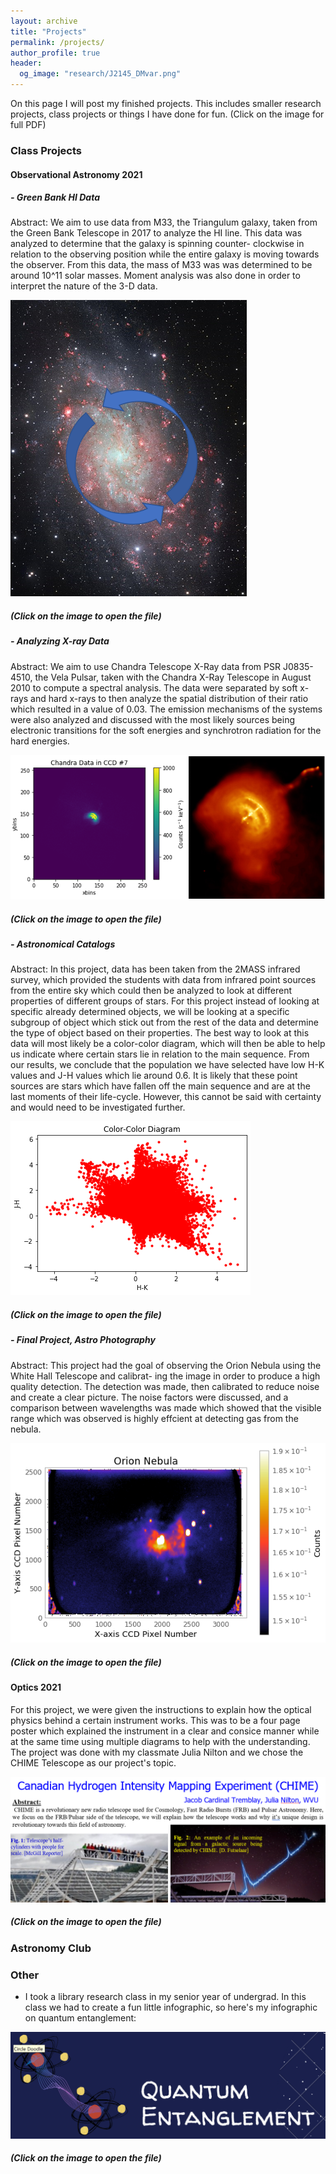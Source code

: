 ```yaml
---
layout: archive
title: "Projects"
permalink: /projects/
author_profile: true
header:
  og_image: "research/J2145_DMvar.png"
---
```


On this page I will post my finished projects. This includes smaller research projects, class projects or things I have done for fun. (Click on the image for full PDF)

### Class Projects
#### Observational Astronomy 2021
##### - Green Bank HI Data

Abstract: We aim to use data from M33, the Triangulum galaxy, taken from the Green Bank Telescope in
2017 to analyze the HI line. This data was analyzed to determine that the galaxy is spinning counter-
clockwise in relation to the observing position while the entire galaxy is moving towards the observer.
From this data, the mass of M33 was was determined to be around 10\^11 solar masses. Moment analysis was
also done in order to interpret the nature of the 3-D data.

[![Green Bank HI Data](/images/projects/Triangulum-rot.png "Green Bank HI Data")](/files/projects/ASTR469_Project1_JacobCardinalTremblay.pdf)
##### (Click on the image to open the file)

##### - Analyzing X-ray Data

Abstract: We aim to use Chandra Telescope X-Ray data from PSR J0835-4510, the Vela Pulsar, taken with
the Chandra X-Ray Telescope in August 2010 to compute a spectral analysis. The data were separated
by soft x-rays and hard x-rays to then analyze the spatial distribution of their ratio which resulted in
a value of 0.03. The emission mechanisms of the systems were also analyzed and discussed with the
most likely sources being electronic transitions for the soft energies and synchrotron radiation for the
hard energies.

[![Analyzing X-ray Data](/images/projects/Data_vs_Photo.png "Analyzing X-ray Data")](/files/projects/ASTR469_Project2_JacobCardinalTremblay.pdf)
##### (Click on the image to open the file)

##### - Astronomical Catalogs

Abstract: In this project, data has been taken from the 2MASS infrared survey, which provided the students
with data from infrared point sources from the entire sky which could then be analyzed to look at
different properties of different groups of stars. For this project instead of looking at specific already
determined objects, we will be looking at a specific subgroup of object which stick out from the rest
of the data and determine the type of object based on their properties. The best way to look at
this data will most likely be a color-color diagram, which will then be able to help us indicate where
certain stars lie in relation to the main sequence. From our results, we conclude that the population
we have selected have low H-K values and J-H values which lie around 0.6. It is likely that these point
sources are stars which have fallen off the main sequence and are at the last moments of their life-cycle.
However, this cannot be said with certainty and would need to be investigated further.

[![Astronomical Catalogs](/images/projects/Color-Color.png "Astronomical Catalogs")](/files/projects/ASTR469_Project3_JacobCardinalTremblay.pdf)
##### (Click on the image to open the file)

##### - Final Project, Astro Photography

Abstract: This project had the goal of observing the Orion Nebula using the White Hall Telescope and calibrat-
ing the image in order to produce a high quality detection. The detection was made, then calibrated
to reduce noise and create a clear picture. The noise factors were discussed, and a comparison between
wavelengths was made which showed that the visible range which was observed is highly effcient at
detecting gas from the nebula.

[![Final Project, Astro Photography](/images/projects/Orion_Photo.png "Final Project, Astro Photography")](https://drive.google.com/file/d/1cvvZPYJlbQEfgUm9l5lvKm2i5ZXj0HYf/view?usp=sharing)
##### (Click on the image to open the file)

#### Optics 2021
For this project, we were given the instructions to explain how the optical physics behind a certain instrument works. This was to be a four page poster which explained the instrument in a clear and consice manner while at the same time using multiple diagrams to help with the understanding. The project was done with my classmate Julia Nilton and we chose the CHIME Telescope as our project's topic.

[![CHIME Optics](/images/projects/CHIMEProj.png "CHIME Optics")](/files/projects/2020-CHIME-JCT-JN-mbj-JCT-JN.pdf)
##### (Click on the image to open the file)

### Astronomy Club

### Other
- I took a library research class in my senior year of undergrad. In this class we had to create a fun little infographic, so here's my infographic on quantum entanglement:

[![Quantum Entanglement](/images/projects/QuantumEntanglement.png "CHIME Optics")](/files/projects/JacobCardinalTremblayInfographic.pdf)
##### (Click on the image to open the file)
